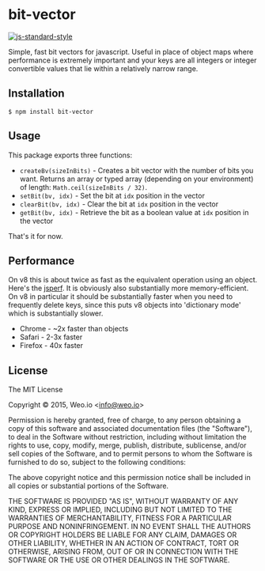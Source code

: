 
# bit-vector

[![js-standard-style](https://img.shields.io/badge/code%20style-standard-brightgreen.svg?style=flat)](https://github.com/feross/standard)

Simple, fast bit vectors for javascript.  Useful in place of object maps where performance is extremely important and your keys are all integers or integer convertible values that lie within a relatively narrow range.

## Installation

    $ npm install bit-vector

## Usage

This package exports three functions:

  * `createBv(sizeInBits)` - Creates a bit vector with the number of bits you want.  Returns an array or typed array (depending on your environment) of length: `Math.ceil(sizeInBits / 32)`.
  * `setBit(bv, idx)` - Set the bit at `idx` position in the vector
  * `clearBit(bv, idx)` - Clear the bit at `idx` position in the vector
  * `getBit(bv, idx)` - Retrieve the bit as a boolean value at `idx` position in the vector

That's it for now.

## Performance

On v8 this is about twice as fast as the equivalent operation using an object.  Here's the [jsperf](http://jsperf.com/bit-vector-vs-object/2).  It is obviously also substantially more memory-efficient.  On v8 in particular it should be substantially faster when you need to frequently delete keys, since this puts v8 objects into 'dictionary mode' which is substantially slower.

  * Chrome - ~2x faster than objects
  * Safari - 2-3x faster
  * Firefox - 40x faster

## License

The MIT License

Copyright &copy; 2015, Weo.io &lt;info@weo.io&gt;

Permission is hereby granted, free of charge, to any person obtaining a copy of this software and associated documentation files (the "Software"), to deal in the Software without restriction, including without limitation the rights to use, copy, modify, merge, publish, distribute, sublicense, and/or sell copies of the Software, and to permit persons to whom the Software is furnished to do so, subject to the following conditions:

The above copyright notice and this permission notice shall be included in all copies or substantial portions of the Software.

THE SOFTWARE IS PROVIDED "AS IS", WITHOUT WARRANTY OF ANY KIND, EXPRESS OR IMPLIED, INCLUDING BUT NOT LIMITED TO THE WARRANTIES OF MERCHANTABILITY, FITNESS FOR A PARTICULAR PURPOSE AND NONINFRINGEMENT. IN NO EVENT SHALL THE AUTHORS OR COPYRIGHT HOLDERS BE LIABLE FOR ANY CLAIM, DAMAGES OR OTHER LIABILITY, WHETHER IN AN ACTION OF CONTRACT, TORT OR OTHERWISE, ARISING FROM, OUT OF OR IN CONNECTION WITH THE SOFTWARE OR THE USE OR OTHER DEALINGS IN THE SOFTWARE.
